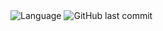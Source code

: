 <div display='flex'>
  <img alt="Language" src="https://img.shields.io/github/languages/top/Avenger2256/mysite?style=for-the-badge">
  <img alt="GitHub last commit" src="https://shields.mitmproxy.org/github/last-commit/Avenger2256/mysite?style=for-the-badge">
</div>

